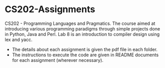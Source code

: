 # CS202-Assignments
CS202 - Programming Languages and Pragmatics. The course aimed at introducing various programming paradigms through simple projects done in Python, Java and Perl. Lab 8 is an introduction to compiler design using lex and yacc.

- The details about each assignment is given the pdf file in each folder.
- The instructions to execute the code are given in README documents for each assignment (wherever necessary).
